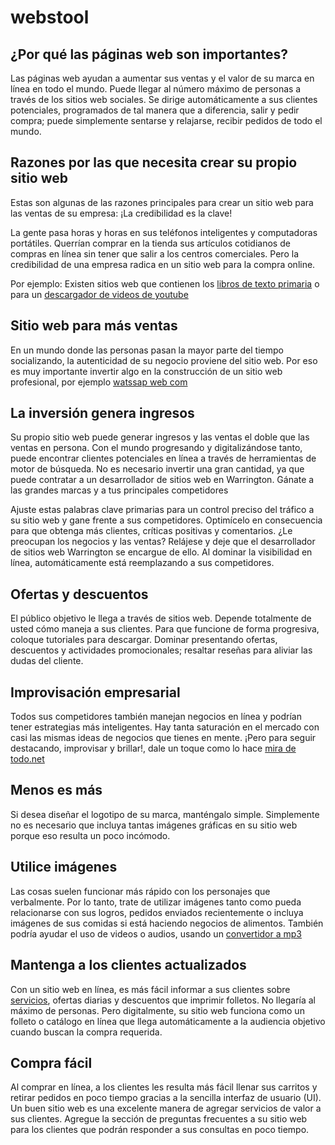# webstool

<h2>¿Por qué las páginas web son importantes?</h2>

Las páginas web ayudan a aumentar sus ventas y el valor de su marca en línea en todo el mundo. Puede llegar al número máximo de personas a través de los sitios web sociales. Se dirige automáticamente a sus clientes potenciales, programados de tal manera que a diferencia, salir y pedir compra; puede simplemente sentarse y relajarse, recibir pedidos de todo el mundo.

<h2>Razones por las que necesita crear su propio sitio web</h2>

Estas son algunas de las razones principales para crear un sitio web para las ventas de su empresa:
¡La credibilidad es la clave!

La gente pasa horas y horas en sus teléfonos inteligentes y computadoras portátiles. Querrían comprar en la tienda sus artículos cotidianos de compras en línea sin tener que salir a los centros comerciales. Pero la credibilidad de una empresa radica en un sitio web para la compra online.

Por ejemplo: Existen sitios web que contienen los <a href="https://bitcu.co/paco-el-chato/">libros de texto primaria</a> o para un <a href="https://bitcu.co/snaptube/">descargador de videos de youtube</a>

<h2>Sitio web para más ventas</h2>

En un mundo donde las personas pasan la mayor parte del tiempo socializando, la autenticidad de su negocio proviene del sitio web. Por eso es muy importante invertir algo en la construcción de un sitio web profesional, por ejemplo <a href="https://bitcu.co/whatsapp-web/">watssap web com</a>

<h2>La inversión genera ingresos</h2>

Su propio sitio web puede generar ingresos y las ventas el doble que las ventas en persona. Con el mundo progresando y digitalizándose tanto, puede encontrar clientes potenciales en línea a través de herramientas de motor de búsqueda. No es necesario invertir una gran cantidad, ya que puede contratar a un desarrollador de sitios web en Warrington.
Gánate a las grandes marcas y a tus principales competidores

Ajuste estas palabras clave primarias para un control preciso del tráfico a su sitio web y gane frente a sus competidores. Optimícelo en consecuencia para que obtenga más clientes, críticas positivas y comentarios. ¿Le preocupan los negocios y las ventas? Relájese y deje que el desarrollador de sitios web Warrington se encargue de ello. Al dominar la visibilidad en línea, automáticamente está reemplazando a sus competidores.

<h2>Ofertas y descuentos</h2>

El público objetivo le llega a través de sitios web. Depende totalmente de usted cómo maneja a sus clientes. Para que funcione de forma progresiva, coloque tutoriales para descargar. Dominar presentando ofertas, descuentos y actividades promocionales; resaltar reseñas para aliviar las dudas del cliente.

<h2>Improvisación empresarial</h2>

Todos sus competidores también manejan negocios en línea y podrían tener estrategias más inteligentes. Hay tanta saturación en el mercado con casi las mismas ideas de negocios que tienes en mente. ¡Pero para seguir destacando, improvisar y brillar!, dale un toque como lo hace <a href="https://bitcu.co/miradetodo/">mira de todo.net</a>

<h2>Menos es más</h2>

Si desea diseñar el logotipo de su marca, manténgalo simple. Simplemente no es necesario que incluya tantas imágenes gráficas en su sitio web porque eso resulta un poco incómodo.

<h2>Utilice imágenes</h2>

Las cosas suelen funcionar más rápido con los personajes que verbalmente. Por lo tanto, trate de utilizar imágenes tanto como pueda relacionarse con sus logros, pedidos enviados recientemente o incluya imágenes de sus comidas si está haciendo negocios de alimentos. También podría ayudar el uso de videos o audios, usando un <a href="https://bitcu.co/convertidor-youtube/">convertidor a mp3</a>

<h2>Mantenga a los clientes actualizados</h2>

Con un sitio web en línea, es más fácil informar a sus clientes sobre <a href="https://github.com/francisco9482/tramorred/">servicios</a>, ofertas diarias y descuentos que imprimir folletos. No llegaría al máximo de personas. Pero digitalmente, su sitio web funciona como un folleto o catálogo en línea que llega automáticamente a la audiencia objetivo cuando buscan la compra requerida.

<h2>Compra fácil</h2>

Al comprar en línea, a los clientes les resulta más fácil llenar sus carritos y retirar pedidos en poco tiempo gracias a la sencilla interfaz de usuario (UI). Un buen sitio web es una excelente manera de agregar servicios de valor a sus clientes. Agregue la sección de preguntas frecuentes a su sitio web para los clientes que podrán responder a sus consultas en poco tiempo.
